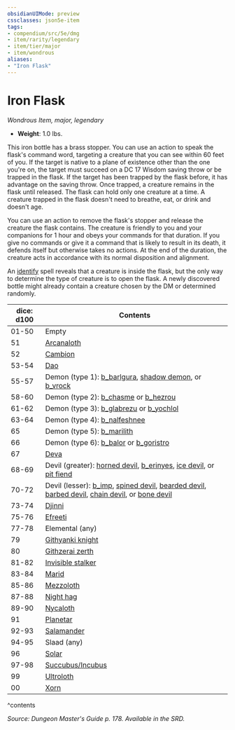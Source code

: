 ```yaml
---
obsidianUIMode: preview
cssclasses: json5e-item
tags:
- compendium/src/5e/dmg
- item/rarity/legendary
- item/tier/major
- item/wondrous
aliases: 
- "Iron Flask"
---
```

# Iron Flask
*Wondrous Item, major, legendary*  

- **Weight**: 1.0 lbs.

This iron bottle has a brass stopper. You can use an action to speak the flask's command word, targeting a creature that you can see within 60 feet of you. If the target is native to a plane of existence other than the one you're on, the target must succeed on a DC 17 Wisdom saving throw or be trapped in the flask. If the target has been trapped by the flask before, it has advantage on the saving throw. Once trapped, a creature remains in the flask until released. The flask can hold only one creature at a time. A creature trapped in the flask doesn't need to breathe, eat, or drink and doesn't age.

You can use an action to remove the flask's stopper and release the creature the flask contains. The creature is friendly to you and your companions for 1 hour and obeys your commands for that duration. If you give no commands or give it a command that is likely to result in its death, it defends itself but otherwise takes no actions. At the end of the duration, the creature acts in accordance with its normal disposition and alignment.

An [identify](compendium/spells/identify.md) spell reveals that a creature is inside the flask, but the only way to determine the type of creature is to open the flask. A newly discovered bottle might already contain a creature chosen by the DM or determined randomly.

| dice: d100 | Contents |
|------------|----------|
| 01-50 | Empty |
| 51 | [Arcanaloth](b_arcanaloth.md) |
| 52 | [Cambion](b_cambion.md) |
| 53-54 | [Dao](b_dao.md) |
| 55-57 | Demon (type 1): [b_barlgura](b_barlgura.md), [shadow demon](b_shadow-demon.md), or [b_vrock](b_vrock.md) |
| 58-60 | Demon (type 2): [b_chasme](b_chasme.md) or [b_hezrou](b_hezrou.md) |
| 61-62 | Demon (type 3): [b_glabrezu](b_glabrezu.md) or [b_yochlol](b_yochlol.md) |
| 63-64 | Demon (type 4): [b_nalfeshnee](b_nalfeshnee.md) |
| 65 | Demon (type 5): [b_marilith](b_marilith.md) |
| 66 | Demon (type 6): [b_balor](b_balor.md) or [b_goristro](b_goristro.md) |
| 67 | [Deva](b_deva.md) |
| 68-69 | Devil (greater): [horned devil](b_horned-devil.md), [b_erinyes](b_erinyes.md), [ice devil](b_ice-devil.md), or [pit fiend](b_pit-fiend.md) |
| 70-72 | Devil (lesser): [b_imp](b_imp.md), [spined devil](b_spined-devil.md), [bearded devil](b_bearded-devil.md), [barbed devil](b_barbed-devil.md), [chain devil](b_chain-devil.md), or [bone devil](b_bone-devil.md) |
| 73-74 | [Djinni](b_djinni.md) |
| 75-76 | [Efreeti](b_efreeti.md) |
| 77-78 | Elemental (any) |
| 79 | [Githyanki knight](b_githyanki-knight.md) |
| 80 | [Githzerai zerth](b_githzerai-zerth.md) |
| 81-82 | [Invisible stalker](b_invisible-stalker.md) |
| 83-84 | [Marid](b_marid.md) |
| 85-86 | [Mezzoloth](b_mezzoloth.md) |
| 87-88 | [Night hag](2.%20GM%20Tools/5eTools%20Compendium%20&%20Rules/_compendium/bestiary/fiend/b_night-hag.md) |
| 89-90 | [Nycaloth](b_nycaloth.md) |
| 91 | [Planetar](b_planetar.md) |
| 92-93 | [Salamander](b_salamander.md) |
| 94-95 | Slaad (any) |
| 96 | [Solar](b_solar.md) |
| 97-98 | [Succubus/Incubus](b_succubus.md) |
| 99 | [Ultroloth](b_ultroloth.md) |
| 00 | [Xorn](b_xorn.md) |
^contents

*Source: Dungeon Master's Guide p. 178. Available in the SRD.*